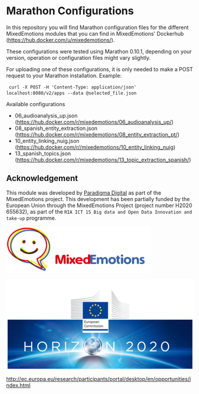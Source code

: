 # Marathon Configurations
In this repository you will find Marathon configuration files for the different MixedEmotions modules that you can find in MixedEmotions' Dockerhub (https://hub.docker.com/u/mixedemotions/).

These configurations were tested using Marathon 0.10.1, depending on your version, operation or configuration files might vary slightly.

For uploading one of these configurations, it is only needed to make a POST request to your Marathon installation. Example:

     curl -X POST -H 'Content-Type: application/json' localhost:8080/v2/apps --data @selected_file.json

Available configurations

* 06_audioanalysis_up.json (https://hub.docker.com/r/mixedemotions/06_audioanalysis_up/)
* 08_spanish_entity_extraction.json (https://hub.docker.com/r/mixedemotions/08_entity_extraction_pt/)
* 10_entity_linking_nuig.json (https://hub.docker.com/r//mixedemotions/10_entity_linking_nuig)
* 13_spanish_topics.json (https://hub.docker.com/r/mixedemotions/13_topic_extraction_spanish/)

## Acknowledgement

This module was developed by [Paradigma Digital](https://en.paradigmadigital.com/) as part of the MixedEmotions project. This development has been partially funded by the European Union through the MixedEmotions Project (project number H2020 655632), as part of the `RIA ICT 15 Big data and Open Data Innovation and take-up` programme.

![MixedEmotions](https://raw.githubusercontent.com/MixedEmotions/MixedEmotions/master/img/me.png) 

![EU](https://raw.githubusercontent.com/MixedEmotions/MixedEmotions/master/img/H2020-Web.png)

 http://ec.europa.eu/research/participants/portal/desktop/en/opportunities/index.html
